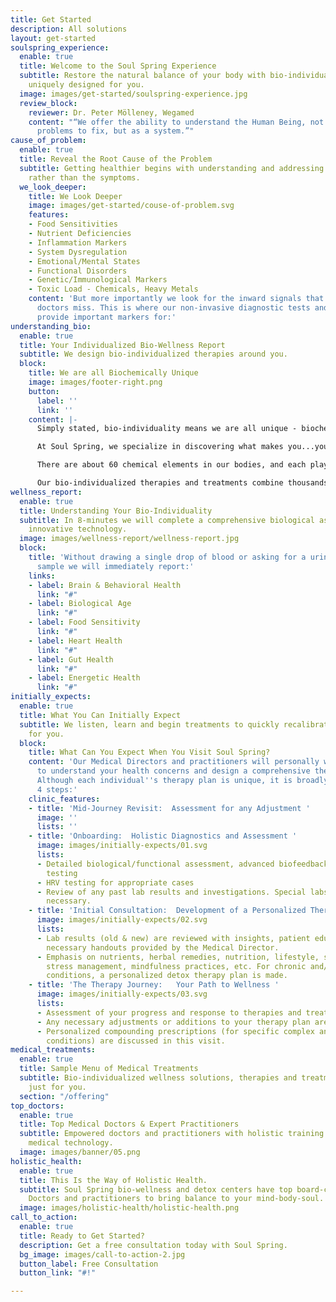 ```yaml
---
title: Get Started
description: All solutions
layout: get-started
soulspring_experience:
  enable: true
  title: Welcome to the Soul Spring Experience
  subtitle: Restore the natural balance of your body with bio-individualized therapies
    uniquely designed for you.
  image: images/get-started/soulspring-experience.jpg
  review_block:
    reviewer: Dr. Peter Mölleney, Wegamed
    content: "“We offer the ability to understand the Human Being, not as a set of
      problems to fix, but as a system.”"
cause_of_problem:
  enable: true
  title: Reveal the Root Cause of the Problem
  subtitle: Getting healthier begins with understanding and addressing the root causes
    rather than the symptoms.
  we_look_deeper:
    title: We Look Deeper
    image: images/get-started/couse-of-problem.svg
    features:
    - Food Sensitivities
    - Nutrient Deficiencies
    - Inflammation Markers
    - System Dysregulation
    - Emotional/Mental States
    - Functional Disorders
    - Genetic/Immunological Markers
    - Toxic Load - Chemicals, Heavy Metals
    content: 'But more importantly we look for the inward signals that most other
      doctors miss. This is where our non-invasive diagnostic tests and assessments
      provide important markers for:'
understanding_bio:
  enable: true
  title: Your Individualized Bio-Wellness Report
  subtitle: We design bio-individualized therapies around you.
  block:
    title: We are all Biochemically Unique
    image: images/footer-right.png
    button:
      label: ''
      link: ''
    content: |-
      Simply stated, bio-individuality means we are all unique - biochemically, physically, emotionally, and mentally. So why would we accept a “universal” approach to addressing our own unique health and nutritional needs?

      At Soul Spring, we specialize in discovering what makes you...you. We understand that biological factors and stress factors influence your personality, behavior, mental health and immune system.

      There are about 60 chemical elements in our bodies, and each plays a key role in the expression of our genes. We inherit characteristics from our parents, as well as from ancestors on both sides of our family. While diet and stressful life events can create **biochemical imbalances**, the root cause of health challenges often goes back to genetics and epigenetics (the influence of environmental factors in a person’s life that turns genes ‘on’ and ‘off’ without changing the DNA sequence). Additionally, **nutrient imbalances** -- both deficiencies and excess -- can alter brain levels of key neurotransmitters and in turn lead to brain and behavioral health issues.

      Our bio-individualized therapies and treatments combine thousands of years of natural medicine wisdom with cutting-edge technology to address these imbalances and restore your body’s natural ability to heal itself. Find out how Soul Spring can design a bio-individualized experience for you....
wellness_report:
  enable: true
  title: Understanding Your Bio-Individuality
  subtitle: In 8-minutes we will complete a comprehensive biological assessment using
    innovative technology.
  image: images/wellness-report/wellness-report.jpg
  block:
    title: 'Without drawing a single drop of blood or asking for a urine or stool
      sample we will immediately report:'
    links:
    - label: Brain & Behavioral Health
      link: "#"
    - label: Biological Age
      link: "#"
    - label: Food Sensitivity
      link: "#"
    - label: Heart Health
      link: "#"
    - label: Gut Health
      link: "#"
    - label: Energetic Health
      link: "#"
initially_expects:
  enable: true
  title: What You Can Initially Expect
  subtitle: We listen, learn and begin treatments to quickly recalibrate what’s best
    for you.
  block:
    title: What Can You Expect When You Visit Soul Spring?
    content: 'Our Medical Directors and practitioners will personally work with you
      to understand your health concerns and design a comprehensive therapy plan.
      Although each individual''s therapy plan is unique, it is broadly divided into
      4 steps:'
    clinic_features:
    - title: 'Mid-Journey Revisit:  Assessment for any Adjustment '
      image: ''
      lists: ''
    - title: 'Onboarding:  Holistic Diagnostics and Assessment '
      image: images/initially-expects/01.svg
      lists:
      - Detailed biological/functional assessment, advanced biofeedback/neurofeedback
        testing
      - HRV testing for appropriate cases
      - Review of any past lab results and investigations. Special labs ordered if
        necessary.
    - title: 'Initial Consultation:  Development of a Personalized Therapy Plan '
      image: images/initially-expects/02.svg
      lists:
      - Lab results (old & new) are reviewed with insights, patient education and
        necessary handouts provided by the Medical Director.
      - Emphasis on nutrients, herbal remedies, nutrition, lifestyle, sleep hygiene,
        stress management, mindfulness practices, etc. For chronic and/or complex
        conditions, a personalized detox therapy plan is made.
    - title: 'The Therapy Journey:   Your Path to Wellness '
      image: images/initially-expects/03.svg
      lists:
      - Assessment of your progress and response to therapies and treatment protocols.
      - Any necessary adjustments or additions to your therapy plan are made.
      - Personalized compounding prescriptions (for specific complex and/or chronic
        conditions) are discussed in this visit.
medical_treatments:
  enable: true
  title: Sample Menu of Medical Treatments
  subtitle: Bio-individualized wellness solutions, therapies and treatments tailored
    just for you.
  section: "/offering"
top_doctors:
  enable: true
  title: Top Medical Doctors & Expert Practitioners
  subtitle: Empowered doctors and practitioners with holistic training and transformative
    medical technology.
  image: images/banner/05.png
holistic_health:
  enable: true
  title: This Is the Way of Holistic Health.
  subtitle: Soul Spring bio-wellness and detox centers have top board-certified Medical
    Doctors and practitioners to bring balance to your mind-body-soul.
  image: images/holistic-health/holistic-health.png
call_to_action:
  enable: true
  title: Ready to Get Started?
  description: Get a free consultation today with Soul Spring.
  bg_image: images/call-to-action-2.jpg
  button_label: Free Consultation
  button_link: "#!"

---
```


